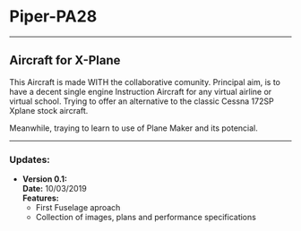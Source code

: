 # Piper-PA28
---
## Aircraft for X-Plane 

This Aircraft is made WITH the collaborative comunity.
Principal aim, is to have a decent single engine Instruction Aircraft for any virtual airline or virtual school. Trying to offer an alternative to the classic Cessna 172SP Xplane stock aircraft.

Meanwhile, traying to learn to use  of Plane Maker and its potencial.

---

### __Updates:__

  * **Version 0.1:**<br>
    **Date:** 10/03/2019<br>
    **Features:**
    * First Fuselage aproach
    * Collection of images, plans and performance specifications
    
    

